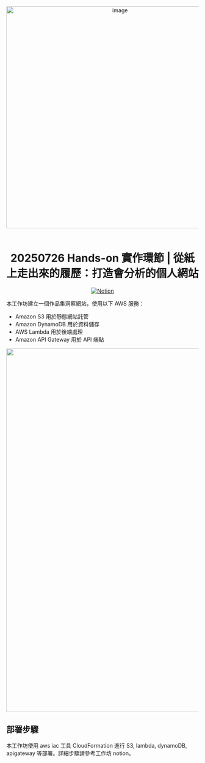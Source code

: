

<div align="center">
<img width="580" height="580" alt="image" src="https://github.com/user-attachments/assets/33ac83d6-4024-49dd-a558-fa9198ba3e04" />

</div>
<br>
<h1 align="center">20250726 Hands-on 實作環節 | 從紙上走出來的履歷：打造會分析的個人網站</h1>
<p align="center"></p>

<p align="center">
  <a aria-label="Notion page" href="https://aws-educate-tw.notion.site/20250726-22c6bfee6817800f836bc1e0e042a654?source=copy_link">
    <img alt="Notion" src="https://img.shields.io/badge/Notion-View%20Page-brightgreen?style=social&logo=Notion&link=https%3A%2F%2Faws-educate-tw.notion.site%2FAI-SageMaker-AI-e5135d2fdc674a12bfdbbe30a95ca355">
  </a>
  </a>
</p>



本工作坊建立一個作品集洞察網站，使用以下 AWS 服務：
- Amazon S3 用於靜態網站託管
- Amazon DynamoDB 用於資料儲存
- AWS Lambda 用於後端處理
- Amazon API Gateway 用於 API 端點
<p align="center">
<img width="1572" height="950" alt="image" src="https://github.com/user-attachments/assets/063002f5-f622-4315-8b48-7bed3b420ef7" />

</p>

## 部署步驟
本工作坊使用 aws iac 工具 CloudFormation 進行 S3, lambda, dynamoDB, apigateway 等部署。詳細步驟請參考工作坊 notion。


